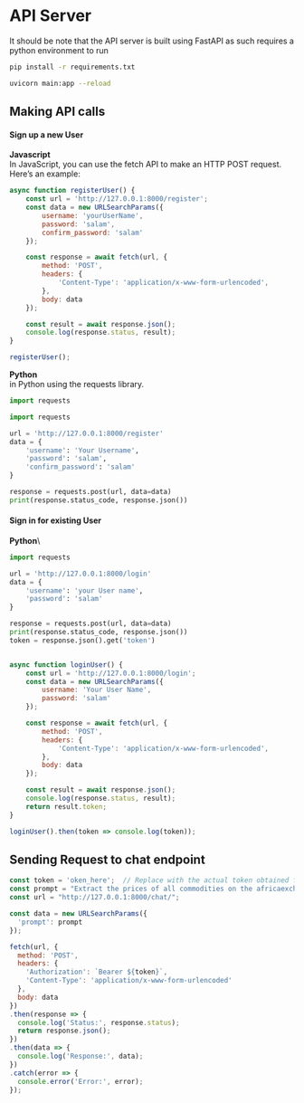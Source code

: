 # API Server
It should be note that the API server is built using FastAPI as such requires a python environment to run

```bash
pip install -r requirements.txt
```

```bash
uvicorn main:app --reload
```

## Making API calls
#### Sign up a new User

**Javascript**\
In JavaScript, you can use the fetch API to make an HTTP POST request. Here’s an example:

```javascript
async function registerUser() {
    const url = 'http://127.0.0.1:8000/register';
    const data = new URLSearchParams({
        username: 'yourUserName',
        password: 'salam',
        confirm_password: 'salam'
    });

    const response = await fetch(url, {
        method: 'POST',
        headers: {
            'Content-Type': 'application/x-www-form-urlencoded',
        },
        body: data
    });

    const result = await response.json();
    console.log(response.status, result);
}

registerUser();

```

**Python** \
in Python using the requests library.

```python
import requests

import requests

url = 'http://127.0.0.1:8000/register'
data = {
    'username': 'Your Username',
    'password': 'salam',
    'confirm_password': 'salam'
}

response = requests.post(url, data=data)
print(response.status_code, response.json())

```


#### Sign in for existing User

**Python**\
```python
import requests

url = 'http://127.0.0.1:8000/login'
data = {
    'username': 'your User name',
    'password': 'salam'
}

response = requests.post(url, data=data)
print(response.status_code, response.json())
token = response.json().get('token')

```

```javascript

async function loginUser() {
    const url = 'http://127.0.0.1:8000/login';
    const data = new URLSearchParams({
        username: 'Your User Name',
        password: 'salam'
    });

    const response = await fetch(url, {
        method: 'POST',
        headers: {
            'Content-Type': 'application/x-www-form-urlencoded',
        },
        body: data
    });

    const result = await response.json();
    console.log(response.status, result);
    return result.token;
}

loginUser().then(token => console.log(token));
```


## Sending Request to chat endpoint
```javascript
const token = 'oken_here';  // Replace with the actual token obtained from login
const prompt = "Extract the prices of all commodities on the africaexchange website";
const url = "http://127.0.0.1:8000/chat/";

const data = new URLSearchParams({
  'prompt': prompt
});

fetch(url, {
  method: 'POST',
  headers: {
    'Authorization': `Bearer ${token}`,
    'Content-Type': 'application/x-www-form-urlencoded'
  },
  body: data
})
.then(response => {
  console.log('Status:', response.status);
  return response.json();
})
.then(data => {
  console.log('Response:', data);
})
.catch(error => {
  console.error('Error:', error);
});
```


